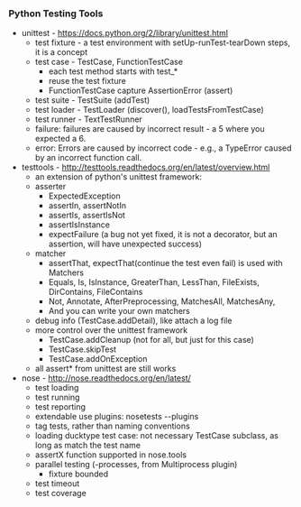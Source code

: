### Python Testing Tools
* unittest - https://docs.python.org/2/library/unittest.html
   * test fixture - a test environment with setUp-runTest-tearDown steps, it is a concept
   * test case - TestCase, FunctionTestCase
      * each test method starts with test_*
      * reuse the test fixture
      * FunctionTestCase capture AssertionError (assert)
   * test suite - TestSuite (addTest)
   * test loader - TestLoader (discover(), loadTestsFromTestCase)
   * test runner - TextTestRunner
   * failure: failures are caused by incorrect result - a 5 where you expected a 6.
   * error: Errors are caused by incorrect code - e.g., a TypeError caused by an incorrect function call.
* testtools - http://testtools.readthedocs.org/en/latest/overview.html
   * an extension of python's unittest framework: 
   * asserter
      * ExpectedException
      * assertIn, assertNotIn
      * assertIs, assertIsNot
      * assertIsInstance
      * expectFailure (a bug not yet fixed, it is not a decorator, but an assertion, will have unexpected success)
   * matcher
      * assertThat, expectThat(continue the test even fail) is used with Matchers
      * Equals, Is, IsInstance, GreaterThan, LessThan, FileExists, DirContains, FileContains
      * Not, Annotate, AfterPreprocessing, MatchesAll, MatchesAny,
      * And you can write your own matchers
   * debug info (TestCase.addDetail), like attach a log file
   * more control over the unittest framework
      * TestCase.addCleanup (not for all, but just for this case)
      * TestCase.skipTest
      * TestCase.addOnException
   * all assert* from unittest are still works
* nose - http://nose.readthedocs.org/en/latest/
   * test loading
   * test running
   * test reporting
   * extendable use plugins: nosetests --plugins
   * tag tests, rather than naming conventions
   * loading ducktype test case: not necessary TestCase subclass, as long as match the test name
   * assertX function supported in nose.tools
   * parallel testing (-processes, from Multiprocess plugin)
      * fixture bounded
   * test timeout
   * test coverage